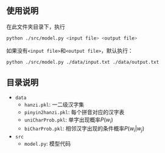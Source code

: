 ## 使用说明

在此文件夹目录下，执行

```bash
python ./src/model.py <input file> <output file>
```

如果没有`<input file>`和`<output file>`，默认执行：
```bash
python ./src/model.py ./data/input.txt ./data/output.txt
```

## 目录说明

- `data`
  - `hanzi.pkl`: 一二级汉字集
  - `pinyin2hanzi.pkl`: 每个拼音对应的汉字表
  - `uniCharProb.pkl`: 单字出现概率$P(w_i)$
  - `biCharProb.pkl`: 相邻汉字出现的条件概率$P(w_i | w_j)$
- `src`
  - `model.py`: 模型代码